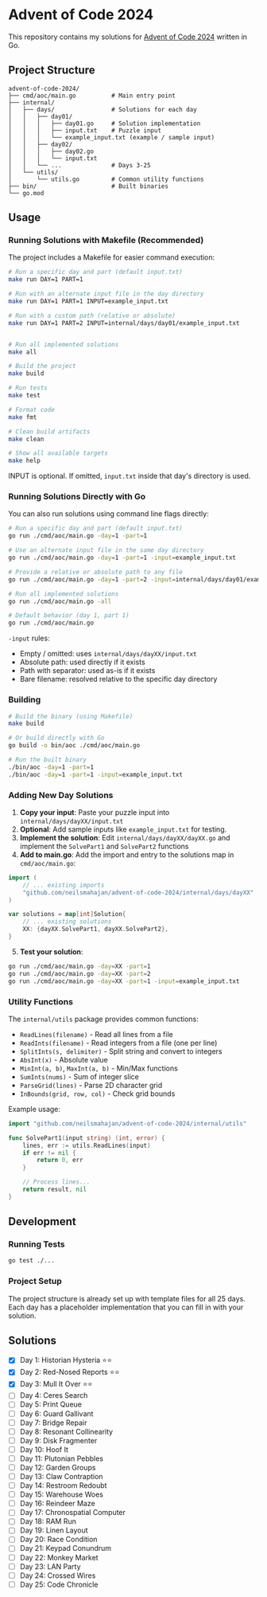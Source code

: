 # Advent of Code 2024

This repository contains my solutions for [Advent of Code 2024](https://adventofcode.com/2024) written in Go.

## Project Structure

```
advent-of-code-2024/
├── cmd/aoc/main.go          # Main entry point
├── internal/
│   ├── days/                # Solutions for each day
│   │   ├── day01/
│   │   │   ├── day01.go     # Solution implementation
│   │   │   ├── input.txt    # Puzzle input
│   │   │   └── example_input.txt (example / sample input)
│   │   ├── day02/
│   │   │   ├── day02.go
│   │   │   └── input.txt
│   │   └── ...              # Days 3-25
│   └── utils/
│       └── utils.go         # Common utility functions
├── bin/                     # Built binaries
└── go.mod
```

## Usage

### Running Solutions with Makefile (Recommended)

The project includes a Makefile for easier command execution:

```bash
# Run a specific day and part (default input.txt)
make run DAY=1 PART=1

# Run with an alternate input file in the day directory
make run DAY=1 PART=1 INPUT=example_input.txt

# Run with a custom path (relative or absolute)
make run DAY=1 PART=2 INPUT=internal/days/day01/example_input.txt


# Run all implemented solutions
make all

# Build the project
make build

# Run tests
make test

# Format code
make fmt

# Clean build artifacts
make clean

# Show all available targets
make help
```

INPUT is optional. If omitted, `input.txt` inside that day's directory is used.

### Running Solutions Directly with Go

You can also run solutions using command line flags directly:

```bash
# Run a specific day and part (default input.txt)
go run ./cmd/aoc/main.go -day=1 -part=1

# Use an alternate input file in the same day directory
go run ./cmd/aoc/main.go -day=1 -part=1 -input=example_input.txt

# Provide a relative or absolute path to any file
go run ./cmd/aoc/main.go -day=1 -part=2 -input=internal/days/day01/example_input.txt

# Run all implemented solutions
go run ./cmd/aoc/main.go -all

# Default behavior (day 1, part 1)
go run ./cmd/aoc/main.go
```

`-input` rules:
- Empty / omitted: uses `internal/days/dayXX/input.txt`
- Absolute path: used directly if it exists
- Path with separator: used as-is if it exists
- Bare filename: resolved relative to the specific day directory

### Building

```bash
# Build the binary (using Makefile)
make build

# Or build directly with Go
go build -o bin/aoc ./cmd/aoc/main.go

# Run the built binary
./bin/aoc -day=1 -part=1
./bin/aoc -day=1 -part=1 -input=example_input.txt
```

### Adding New Day Solutions

1. **Copy your input**: Paste your puzzle input into `internal/days/dayXX/input.txt`
2. **Optional**: Add sample inputs like `example_input.txt` for testing.
3. **Implement the solution**: Edit `internal/days/dayXX/dayXX.go` and implement the `SolvePart1` and `SolvePart2` functions
4. **Add to main.go**: Add the import and entry to the solutions map in `cmd/aoc/main.go`:

```go
import (
    // ... existing imports
    "github.com/neilsmahajan/advent-of-code-2024/internal/days/dayXX"
)

var solutions = map[int]Solution{
    // ... existing solutions
    XX: {dayXX.SolvePart1, dayXX.SolvePart2},
}
```

5. **Test your solution**:

```bash
go run ./cmd/aoc/main.go -day=XX -part=1
go run ./cmd/aoc/main.go -day=XX -part=2
go run ./cmd/aoc/main.go -day=XX -part=1 -input=example_input.txt
```

### Utility Functions

The `internal/utils` package provides common functions:

- `ReadLines(filename)` - Read all lines from a file
- `ReadInts(filename)` - Read integers from a file (one per line)
- `SplitInts(s, delimiter)` - Split string and convert to integers
- `AbsInt(x)` - Absolute value
- `MinInt(a, b)`, `MaxInt(a, b)` - Min/Max functions
- `SumInts(nums)` - Sum of integer slice
- `ParseGrid(lines)` - Parse 2D character grid
- `InBounds(grid, row, col)` - Check grid bounds

Example usage:

```go
import "github.com/neilsmahajan/advent-of-code-2024/internal/utils"

func SolvePart1(input string) (int, error) {
    lines, err := utils.ReadLines(input)
    if err != nil {
        return 0, err
    }

    // Process lines...
    return result, nil
}
```

## Development

### Running Tests

```bash
go test ./...
```

### Project Setup

The project structure is already set up with template files for all 25 days. Each day has a placeholder implementation that you can fill in with your solution.

## Solutions

- [x] Day 1: Historian Hysteria ⭐⭐
- [x] Day 2: Red-Nosed Reports ⭐⭐
- [x] Day 3: Mull It Over ⭐⭐
- [ ] Day 4: Ceres Search
- [ ] Day 5: Print Queue
- [ ] Day 6: Guard Gallivant
- [ ] Day 7: Bridge Repair
- [ ] Day 8: Resonant Collinearity
- [ ] Day 9: Disk Fragmenter
- [ ] Day 10: Hoof It
- [ ] Day 11: Plutonian Pebbles
- [ ] Day 12: Garden Groups
- [ ] Day 13: Claw Contraption
- [ ] Day 14: Restroom Redoubt
- [ ] Day 15: Warehouse Woes
- [ ] Day 16: Reindeer Maze
- [ ] Day 17: Chronospatial Computer
- [ ] Day 18: RAM Run
- [ ] Day 19: Linen Layout
- [ ] Day 20: Race Condition
- [ ] Day 21: Keypad Conundrum
- [ ] Day 22: Monkey Market
- [ ] Day 23: LAN Party
- [ ] Day 24: Crossed Wires
- [ ] Day 25: Code Chronicle
